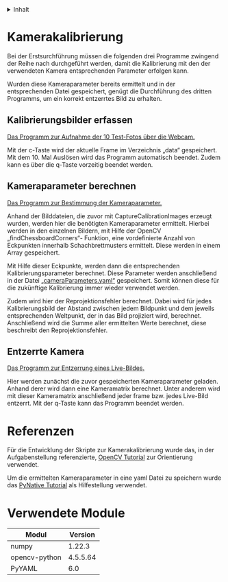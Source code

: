 <!-- TABLE OF CONTENTS -->
<details>
  <summary>Inhalt</summary>
  <ol>
    <li>
      <a href="#kamerakalibrierung">Kamerakalibrierung</a>
      <ul>
        <li><a href="#kalibrierungsbilder-erfassen">Kalibrierungsbilder erfassen</a></li>
        <li><a href="#kameraparameter-berechnen">Kameraparameter berechnen</a></li>   
        <li><a href="#entzerrte-kamera">Entzerrte Kamera</a></li>
      </ul>
    </li>
    <li><a href="#referenzen">Referenzen</a></li>
    <li><a href="#verwendete-module">Verwendete Module</a></li>
  </ol>
</details>

# Kamerakalibrierung
Bei der Erstsurchführung müssen die folgenden drei Programme zwingend der Reihe nach durchgeführt werden, damit die Kalibrierung mit den der verwendeten Kamera entsprechenden Parameter erfolgen kann. 

Wurden diese Kameraparameter bereits ermittelt und in der entsprechenden Datei gespeichert, genügt die Durchführung des dritten Programms, um ein korrekt entzerrtes Bild zu erhalten.


## Kalibrierungsbilder erfassen
[Das Programm zur Aufnahme der 10 Test-Fotos über die Webcam.](CaptureCalibrationImages.py)

Mit der c-Taste wird der aktuelle Frame im Verzeichnis „data“ gespeichert. Mit dem 10. Mal Auslösen wird das Programm automatisch beendet. Zudem kann es über die q-Taste vorzeitig beendet werden.

## Kameraparameter berechnen
[Das Programm zur Bestimmung der Kameraparameter.](CalculateCameraParameters.py)

Anhand der Bilddateien, die zuvor mit CaptureCalibrationImages erzeugt wurden, werden hier die benötigten Kameraparameter ermittelt. Hierbei werden in den einzelnen Bildern, mit Hilfe der OpenCV „findChessboardCorners“- Funktion, eine vordefinierte Anzahl von Eckpunkten innerhalb Schachbrettmusters ermittelt. Diese werden in einem Array gespeichert. 

Mit Hilfe dieser Eckpunkte, werden dann die entsprechenden Kalibrierungsparameter berechnet. Diese Parameter werden anschließend in der Datei [„cameraParameters.yaml“](data/cameraParameters.yaml) gespeichert. Somit können diese für die zukünftige Kalibrierung immer wieder verwendet werden.

Zudem wird hier der Reprojektionsfehler berechnet. Dabei wird für jedes Kalibrierungsbild der Abstand zwischen jedem Bildpunkt und dem jeweils entsprechenden Weltpunkt, der in das Bild projiziert wird, berechnet. Anschließend wird die Summe aller ermittelten Werte berechnet, diese beschreibt den Reprojektionsfehler.

## Entzerrte Kamera
[Das Programm zur Entzerrung eines Live-Bildes.](UndistortedCamera.py)

Hier werden zunächst die zuvor gespeicherten Kameraparameter geladen. Anhand derer wird dann eine Kameramatrix berechnet. Unter anderem wird mit dieser Kameramatrix anschließend jeder frame bzw. jedes Live-Bild entzerrt. 
Mit der q-Taste kann das Programm beendet werden.


# Referenzen
Für die Entwicklung der Skripte zur Kamerakalibrierung wurde das, in der Aufgabenstellung referenzierte, [OpenCV Tutorial](https://docs.opencv.org/4.5.5/dc/dbb/tutorial_py_calibration.html) zur Orientierung verwendet. 

Um die ermittelten Kameraparameter in eine yaml Datei zu speichern wurde das [PyNative Tutorial](https://pynative.com/python-yaml/) als Hilfestellung verwendet.

# Verwendete Module
|Modul          |Version    |
|---------------|-----------|
|numpy          |1.22.3     |
|opencv-python  |4.5.5.64   |
|PyYAML         |6.0        |
